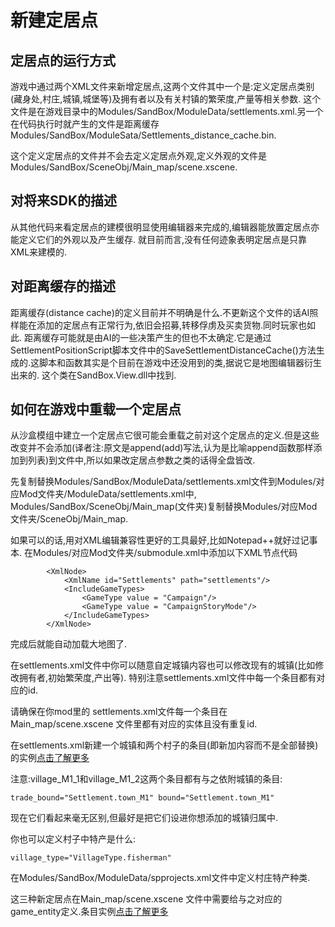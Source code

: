 # 新建定居点

## 定居点的运行方式
游戏中通过两个XML文件来新增定居点,这两个文件其中一个是:定义定居点类别(藏身处,村庄,城镇,城堡等)及拥有者以及有关村镇的繁荣度,产量等相关参数.
这个文件是在游戏目录中的Modules/SandBox/ModuleData/settlements.xml.另一个在代码执行时就产生的文件是距离缓存Modules/SandBox/ModuleSata/Settlements_distance_cache.bin.

这个定义定居点的文件并不会去定义定居点外观,定义外观的文件是Modules/SandBox/SceneObj/Main_map/scene.xscene.


## 对将来SDK的描述
从其他代码来看定居点的建模很明显使用编辑器来完成的,编辑器能放置定居点亦能定义它们的外观以及产生缓存.
就目前而言,没有任何迹象表明定居点是只靠XML来建模的.


## 对距离缓存的描述
距离缓存(distance cache)的定义目前并不明确是什么.不更新这个文件的话AI照样能在添加的定居点有正常行为,依旧会招募,转移俘虏及买卖货物.同时玩家也如此.
距离缓存可能就是由AI的一些决策产生的但也不太确定.它是通过SettlementPositionScript脚本文件中的SaveSettlementDistanceCache()方法生成的.这脚本和函数其实是个目前在游戏中还没用到的类,据说它是地图编辑器衍生出来的.
这个类在SandBox.View.dll中找到.


## 如何在游戏中重载一个定居点
从沙盒模组中建立一个定居点它很可能会重载之前对这个定居点的定义.但是这些改变并不会添加(译者注:原文是append(add)写法,认为是比喻append函数那样添加到列表)到文件中,所以如果改定居点参数之类的话得全盘皆改.

先复制替换Modules/SandBox/ModuleData/settlements.xml文件到Modules/对应Mod文件夹/ModuleData/settlements.xml中, Modules/SandBox/SceneObj/Main_map(文件夹)复制替换Modules/对应Mod文件夹/SceneObj/Main_map.

如果可以的话,用对XML编辑兼容性更好的工具最好,比如Notepad++就好过记事本.
在Modules/对应Mod文件夹/submodule.xml中添加以下XML节点代码<XmlNode>
```
		<XmlNode>
			<XmlName id="Settlements" path="settlements"/>
			<IncludeGameTypes>
				<GameType value = "Campaign"/>
				<GameType value = "CampaignStoryMode"/>
			</IncludeGameTypes>
		</XmlNode> 	
```
完成后就能自动加载大地图了.

在settlements.xml文件中你可以随意自定城镇内容也可以修改现有的城镇(比如修改拥有者,初始繁荣度,产出等).
特别注意settlements.xml文件中每一个条目都有对应的id.

请确保在你mod里的 settlements.xml文件每一个条目在Main_map/scene.xscene 文件里都有对应的实体且没有重复id.

在settlements.xml新建一个城镇和两个村子的条目(即新加内容而不是全部替换)的实例[点击了解更多](https://pastebin.com/BuSbQ6x2) 

注意:village_M1_1和village_M1_2这两个条目都有与之依附城镇的条目:
```
trade_bound="Settlement.town_M1" bound="Settlement.town_M1"
```
现在它们看起来毫无区别,但最好是把它们设进你想添加的城镇归属中.
 
你也可以定义村子中特产是什么:
```
village_type="VillageType.fisherman"
```
在Modules/SandBox/ModuleData/spprojects.xml文件中定义村庄特产种类.

这三种新定居点在Main_map/scene.xscene 文件中需要给与之对应的game_entity定义.条目实例[点击了解更多](https://pastebin.com/dXcKT7wf)
